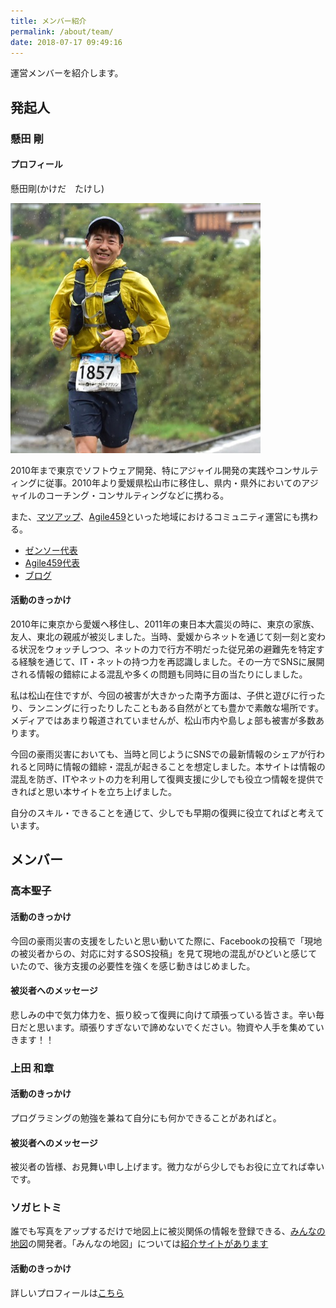 ```yaml
---
title: メンバー紹介
permalink: /about/team/
date: 2018-07-17 09:49:16
---
```


運営メンバーを紹介します。

## 発起人

### 懸田 剛

#### プロフィール

懸田剛(かけだ　たけし)

![Kakeda](/assets/images/profile/kakeda.png)

2010年まで東京でソフトウェア開発、特にアジャイル開発の実践やコンサルティングに従事。2010年より愛媛県松山市に移住し、県内・県外においてのアジャイルのコーチング・コンサルティングなどに携わる。

また、[マツアップ](http://matsuyama-up.com/)、[Agile459](http://agile459.github.io)といった地域におけるコミュニティ運営にも携わる。

- [ゼンソー代表](http://zensow.jp/)
- [Agile459代表](http://agile459.github.io)
- [ブログ](http://medium.com/kkds-remarks)

#### 活動のきっかけ
2010年に東京から愛媛へ移住し、2011年の東日本大震災の時に、東京の家族、友人、東北の親戚が被災しました。当時、愛媛からネットを通じて刻一刻と変わる状況をウォッチしつつ、ネットの力で行方不明だった従兄弟の避難先を特定する経験を通じて、IT・ネットの持つ力を再認識しました。その一方でSNSに展開される情報の錯綜による混乱や多くの問題も同時に目の当たりにしました。

私は松山在住ですが、今回の被害が大きかった南予方面は、子供と遊びに行ったり、ランニングに行ったりしたこともある自然がとても豊かで素敵な場所です。メディアではあまり報道されていませんが、松山市内や島しょ部も被害が多数あります。

今回の豪雨災害においても、当時と同じようにSNSでの最新情報のシェアが行われると同時に情報の錯綜・混乱が起きることを想定しました。本サイトは情報の混乱を防ぎ、ITやネットの力を利用して復興支援に少しでも役立つ情報を提供できればと思い本サイトを立ち上げました。

自分のスキル・できることを通じて、少しでも早期の復興に役立てればと考えています。

## メンバー

### 高本聖子

#### 活動のきっかけ

今回の豪雨災害の支援をしたいと思い動いてた際に、Facebookの投稿で「現地の被災者からの、対応に対するSOS投稿」を見て現地の混乱がひどいと感じていたので、後方支援の必要性を強くを感じ動きはじめました。

#### 被災者へのメッセージ

悲しみの中で気力体力を、振り絞って復興に向けて頑張っている皆さま。辛い毎日だと思います。頑張りすぎないで諦めないでください。物資や人手を集めていきます！！

### 上田 和章

#### 活動のきっかけ

プログラミングの勉強を兼ねて自分にも何かできることがあればと。

#### 被災者へのメッセージ

被災者の皆様、お見舞い申し上げます。微力ながら少しでもお役に立てれば幸いです。

### ソガヒトミ

誰でも写真をアップするだけで地図上に被災関係の情報を登録できる、[みんなの地図](https://minchizu-e6818.firebaseapp.com/)の開発者。「みんなの地図」については[紹介サイトがあります](https://daichancorgi.github.io/minchizu-lp/)

#### 活動のきっかけ

詳しいプロフィールは[こちら](https://daichancorgi.github.io/minchizu-lp/minchizu/2018/07/15/profile-minchizu.html)
